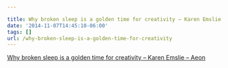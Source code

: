 ```yaml
---

title: Why broken sleep is a golden time for creativity – Karen Emslie – Aeon
date: '2014-11-07T14:45:10-06:00'
tags: []
url: /why-broken-sleep-is-a-golden-time-for-creativity
---
```

<a href="http://aeon.co/magazine/psychology/why-broken-sleep-is-a-golden-time-for-creativity/">Why broken sleep is a golden time for creativity – Karen Emslie – Aeon</a><br/>
